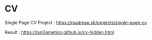 # CV

Single Page CV Project : https://roadmap.sh/projects/single-page-cv

Result : https://IanGametion.github.io/cv-hidden.html
